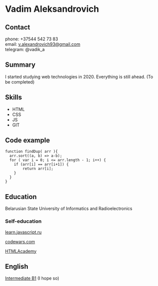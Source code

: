 # Vadim Aleksandrovich

## Contact 

phone: +37544 542 73 83   
email: <v.alexandrovich93@gmail.com>  
telegram: @vadik_a  

## Summary

I started studying web technologies in 2020. Everything is still ahead. (To be completed)

## Skills

* HTML
* CSS 
* JS
* GIT

## Code example
```
function findDup( arr ){
  arr.sort((a, b) => a-b);
  for ( var i = 0; i <= arr.length - 1; i++) {
    if (arr[i] == arr[i+1]) {
        return arr[i];
    }
  }
}
```
## Education

Belarusian State University of Informatics and Radioelectronics

### Self-education

[learn.javascript.ru](https://learn.javascript.ru/)

[codewars.com](https://www.codewars.com/users/V.Alexandrovich)

[HTMLAcademy](https://htmlacademy.ru/profile/vadim-alexandrovich/achievements)

## English
[Intermediate B1](https://www.efset.org/cert/pYJvb3) (I hope so)
